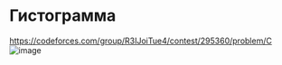 # Гистограмма
https://codeforces.com/group/R3IJoiTue4/contest/295360/problem/C
![image](https://github.com/OrlovAlexey/Olympiad-programming/assets/33424589/2aa9df82-a5fa-401a-b28f-d6384b2d5471)

